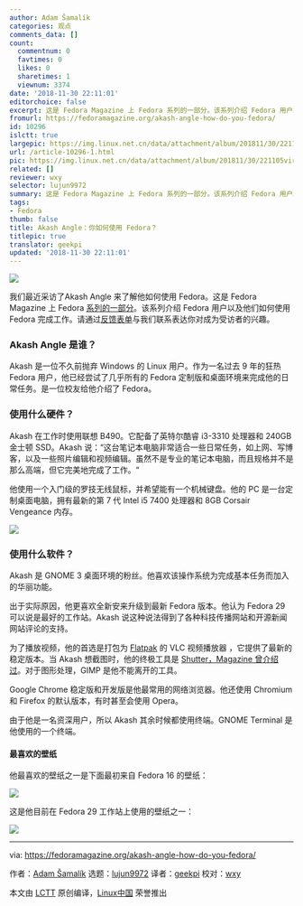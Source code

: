 ```yaml
---
author: Adam Šamalík
categories: 观点
comments_data: []
count:
  commentnum: 0
  favtimes: 0
  likes: 0
  sharetimes: 1
  viewnum: 3374
date: '2018-11-30 22:11:01'
editorchoice: false
excerpt: 这是 Fedora Magazine 上 Fedora 系列的一部分。该系列介绍 Fedora 用户以及他们如何使用 Fedora 完成工作。
fromurl: https://fedoramagazine.org/akash-angle-how-do-you-fedora/
id: 10296
islctt: true
largepic: https://img.linux.net.cn/data/attachment/album/201811/30/221105virxu2x6xa6iseur.jpg
url: /article-10296-1.html
pic: https://img.linux.net.cn/data/attachment/album/201811/30/221105virxu2x6xa6iseur.jpg.thumb.jpg
related: []
reviewer: wxy
selector: lujun9972
summary: 这是 Fedora Magazine 上 Fedora 系列的一部分。该系列介绍 Fedora 用户以及他们如何使用 Fedora 完成工作。
tags:
- Fedora
thumb: false
title: Akash Angle：你如何使用 Fedora？
titlepic: true
translator: geekpi
updated: '2018-11-30 22:11:01'
---
```


![](/data/attachment/album/201811/30/221105virxu2x6xa6iseur.jpg)


我们最近采访了Akash Angle 来了解他如何使用 Fedora。这是 Fedora Magazine 上 Fedora [系列的一部分](https://fedoramagazine.org/tag/how-do-you-fedora/)。该系列介绍 Fedora 用户以及他们如何使用 Fedora 完成工作。请通过[反馈表单](https://fedoramagazine.org/submit-an-idea-or-tip/)与我们联系表达你对成为受访者的兴趣。


### Akash Angle 是谁？


Akash 是一位不久前抛弃 Windows 的 Linux 用户。作为一名过去 9 年的狂热 Fedora 用户，他已经尝试了几乎所有的 Fedora 定制版和桌面环境来完成他的日常任务。是一位校友给他介绍了 Fedora。


### 使用什么硬件？


Akash 在工作时使用联想 B490。它配备了英特尔酷睿 i3-3310 处理器和 240GB 金士顿 SSD。Akash 说：“这台笔记本电脑非常适合一些日常任务，如上网、写博客，以及一些照片编辑和视频编辑。虽然不是专业的笔记本电脑，而且规格并不是那么高端，但它完美地完成了工作。“


他使用一个入门级的罗技无线鼠标，并希望能有一个机械键盘。他的 PC 是一台定制桌面电脑，拥有最新的第 7 代 Intel i5 7400 处理器和 8GB Corsair Vengeance 内存。


![](/data/attachment/album/201811/30/221105i6mi3q6h333t4csz.png)


### 使用什么软件？


Akash 是 GNOME 3 桌面环境的粉丝。他喜欢该操作系统为完成基本任务而加入的华丽功能。


出于实际原因，他更喜欢全新安来升级到最新 Fedora 版本。他认为 Fedora 29 可以说是最好的工作站。Akash 说这种说法得到了各种科技传播网站和开源新闻网站评论的支持。


为了播放视频，他的首选是打包为 [Flatpak](https://fedoramagazine.org/getting-started-flatpak/) 的 VLC 视频播放器 ，它提供了最新的稳定版本。当 Akash 想截图时，他的终极工具是 [Shutter，Magazine 曾介绍过](https://fedoramagazine.org/screenshot-everything-shutter-fedora/)。对于图形处理，GIMP 是他不能离开的工具。


Google Chrome 稳定版和开发版是他最常用的网络浏览器。他还使用 Chromium 和 Firefox 的默认版本，有时甚至会使用 Opera。


由于他是一名资深用户，所以 Akash 其余时候都使用终端。GNOME Terminal 是他使用的一个终端。


#### 最喜欢的壁纸


他最喜欢的壁纸之一是下面最初来自 Fedora 16 的壁纸：


![](/data/attachment/album/201811/30/221106drgz44zsbsw1rcaq.png)


这是他目前在 Fedora 29 工作站上使用的壁纸之一：


![](/data/attachment/album/201811/30/221106nl06sz5mw0g1d53e.jpg)




---


via: <https://fedoramagazine.org/akash-angle-how-do-you-fedora/>


作者：[Adam Šamalík](https://fedoramagazine.org/author/asamalik/) 选题：[lujun9972](https://github.com/lujun9972) 译者：[geekpi](https://github.com/geekpi) 校对：[wxy](https://github.com/wxy)


本文由 [LCTT](https://github.com/LCTT/TranslateProject) 原创编译，[Linux中国](https://linux.cn/) 荣誉推出